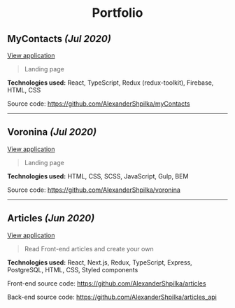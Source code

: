 # <p style="text-align: center;">Portfolio</p>

## **MyContacts** _(Jul 2020)_

[View application](https://alexandershpilka.github.io/myContacts/)

> Landing page

**Technologies used:** React, TypeScript, Redux (redux-toolkit), Firebase, HTML, CSS

Source code: https://github.com/AlexanderShpilka/myContacts

---

## **Voronina** _(Jul 2020)_

[View application](https://alexandershpilka.github.io/voronina/)

> Landing page

**Technologies used:** HTML, CSS, SCSS, JavaScript, Gulp, BEM

Source code: https://github.com/AlexanderShpilka/voronina

---

## **Articles** _(Jun 2020)_

[View application](https://articles.alexandershpilka.vercel.app)

> Read Front-end articles and create your own

**Technologies used:** React, Next.js, Redux, TypeScript, Express, PostgreSQL, HTML, CSS, Styled components

Front-end source code: https://github.com/AlexanderShpilka/articles

Back-end source code: https://github.com/AlexanderShpilka/articles_api
